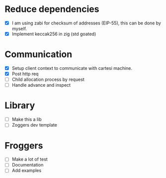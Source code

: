 # Reduce dependencies
  - [x] I am using zabi for checksum of addresses (EIP-55), this can be done by myself.
  - [x] Implement keccak256 in zig (std goated)

# Communication
  - [x] Setup client context to communicate with cartesi machine.
  - [x] Post http req
  - [ ] Child allocation process by request
  - [ ] Handle advance and inspect
 
# Library
  - [ ] Make this a lib
  - [ ] Zoggers dev template

# Froggers
  - [ ] Make a lot of test
  - [ ] Documentation
  - [ ] Add examples

